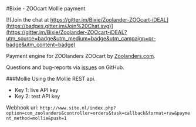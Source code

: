 #Bixie - ZOOcart Mollie payment

[![Join the chat at https://gitter.im/Bixie/Zoolander-ZOOcart-iDEAL](https://badges.gitter.im/Join%20Chat.svg)](https://gitter.im/Bixie/Zoolander-ZOOcart-iDEAL?utm_source=badge&utm_medium=badge&utm_campaign=pr-badge&utm_content=badge)

Payment engine for ZOOlanders ZOOcart by [Zoolanders.com](http://www.zoolanders.com).

Questions and bug-reports via [issues](https://github.com/Bixie/Zoolander-ZOOcart-Mollie/issues) on GitHub.

###Mollie
Using the Mollie REST api.

* Key 1: live API key
* Key 2: test API key

Webhook url: `http://www.site.nl/index.php?option=com_zoolanders&controller=orders&task=callback&format=raw&payment_method=mollie&push=1`

